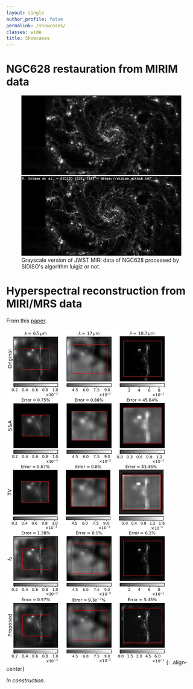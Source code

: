 ```yaml
---
layout: single
author_profile: false
permalink: /showcases/
classes: wide
title: Showcases
---
```


<link rel="stylesheet" href="https://cdn.jsdelivr.net/npm/img-comparison-slider@8/dist/styles.css" />

# NGC628 restauration from MIRIM data

<figure>
    <img-comparison-slider>
        <img slot="second" src="/assets/ngc628-raw-gray.jpg" />
        <img slot="first" src="/assets/ngc628-deblurred-gray-text.jpg" />
    </img-comparison-slider>
    <figcaption>Grayscale version of JWST MIRI data of NGC628 processed by SIDISO's algorithm luigiz or not.</figcaption>
</figure>

<!-- [![](/assets/ngc628-deblurred-gray-text.jpg)](/assets/ngc628-deblurred-gray-text.jpg) -->

<!-- {% include figure image_path="/assets/ngc628-raw-gray.png" alt="Grayscale version of JWST MIRI data of NGC628" caption="Grayscale version of JWST MIRI data of NGC628." %} -->

<!-- {% include figure image_path="/assets/ngc628-deblurred-gray-text.png" alt="" caption="Grayscale version of JWST MIRI data of NGC628 processed by SIDISO's algorithm `luigiz`." %} -->

# Hyperspectral reconstruction from MIRI/MRS data

From this [paper](https://ieeexplore.ieee.org/document/9740457).

![abirizk2022](/assets/abirizk2022.jpg){: .align-center}

_In construction._
